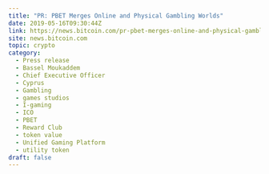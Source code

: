```yaml
---
title: "PR: PBET Merges Online and Physical Gambling Worlds"
date: 2019-05-16T09:30:44Z
link: https://news.bitcoin.com/pr-pbet-merges-online-and-physical-gambling-worlds/?utm_medium=RSS&utm_source=hune
site: news.bitcoin.com
topic: crypto
category:
  - Press release
  - Bassel Moukaddem
  - Chief Executive Officer
  - Cyprus
  - Gambling
  - games studios
  - I-gaming
  - ICO
  - PBET
  - Reward Club
  - token value
  - Unified Gaming Platform
  - utility token
draft: false
---
```

